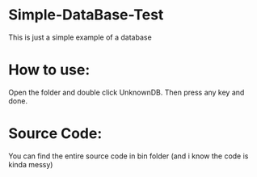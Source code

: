 # Simple-DataBase-Test
This is just a simple example of a database

# How to use:

Open the folder and double click UnknownDB.
Then press any key and done.

# Source Code:

You can find the entire source code in bin folder
(and i know the code is kinda messy)
